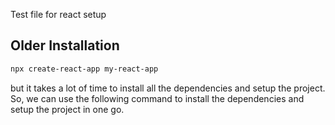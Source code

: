 Test file for react setup

## Older Installation
```bash
npx create-react-app my-react-app
```
but it takes a lot of time to install all the dependencies and setup the project. So, we can use the following command to install the dependencies and setup the project in one go.
